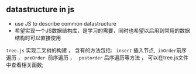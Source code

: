 ## datastructure in js
- use JS to describe common datastructure 
- 希望实现一个JS数据结构库，是学习的需要，同时也希望以后用到常用的数据结构时可以直接使用

```tree.js``` 实现二叉树的构建 ， 含有的方法包括:   ``` insert``` 插入节点,``` inOrder```前序遍历 ， ```preOrder ```前序遍历 ， ``` postorder``` 后序遍历等方法 ， 可以在tree.js文件中查看相关函数;
 